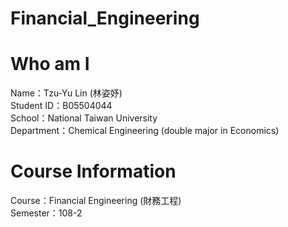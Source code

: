 # Financial_Engineering

# Who am I 
  Name：Tzu-Yu Lin (林姿妤)   
  Student ID：B05504044   
  School：National Taiwan University   
  Department：Chemical Engineering (double major in Economics)   

# Course Information
  Course：Financial Engineering (財務工程)   
  Semester：108-2   
